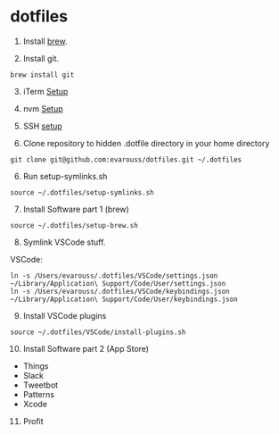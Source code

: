 # dotfiles

1. Install [brew](https://brew.sh/).

2. Install git.

```brew install git```

3. iTerm [Setup](https://gist.github.com/kevin-smets/8568070)

4. nvm [Setup](https://github.com/creationix/nvm)

4. SSH [setup](https://help.github.com/articles/connecting-to-github-with-ssh/)

5. Clone repository to hidden .dotfile directory in your home directory

```git clone git@github.com:evarouss/dotfiles.git ~/.dotfiles```

6. Run setup-symlinks.sh

```source ~/.dotfiles/setup-symlinks.sh```

7. Install Software part 1 (brew)

```source ~/.dotfiles/setup-brew.sh```

8. Symlink VSCode stuff.

VSCode:
```
ln -s /Users/evarouss/.dotfiles/VSCode/settings.json ~/Library/Application\ Support/Code/User/settings.json
ln -s /Users/evarouss/.dotfiles/VSCode/keybindings.json ~/Library/Application\ Support/Code/User/keybindings.json
```

9. Install VSCode plugins

```source ~/.dotfiles/VSCode/install-plugins.sh```

10. Install Software part 2 (App Store)

* Things
* Slack
* Tweetbot
* Patterns
* Xcode

11. Profit
